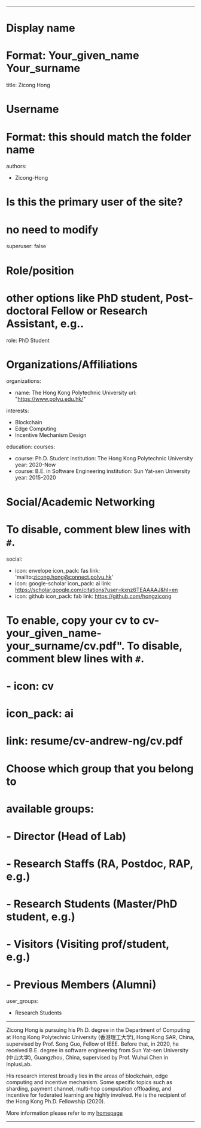 
---
# Display name
# Format: Your_given_name Your_surname 
title: Zicong Hong

# Username
# Format: this should match the folder name
authors:
- Zicong-Hong

# Is this the primary user of the site?
# no need to modify 
superuser: false

# Role/position
# other options like PhD student, Post-doctoral Fellow or Research Assistant, e.g..
role: PhD Student

# Organizations/Affiliations
organizations:
- name: The Hong Kong Polytechnic University
  url: "https://www.polyu.edu.hk/"

interests:
- Blockchain
- Edge Computing
- Incentive Mechanism Design

education:
  courses:
  - course: Ph.D. Student
    institution: The Hong Kong Polytechnic University
    year: 2020-Now
  - course: B.E. in Software Engineering
    institution: Sun Yat-sen University
    year: 2015-2020

# Social/Academic Networking
# To disable, comment blew lines with `#`.
social:
- icon: envelope
  icon_pack: fas
  link: 'mailto:zicong.hong@connect.polyu.hk'
- icon: google-scholar
  icon_pack: ai
  link: https://scholar.google.com/citations?user=kxnz6TEAAAAJ&hl=en
- icon: github
  icon_pack: fab
  link: https://github.com/hongzicong

# To enable, copy your cv to cv-your_given_name-your_surname/cv.pdf". To disable, comment blew lines with `#`.
# - icon: cv
#  icon_pack: ai
#  link: resume/cv-andrew-ng/cv.pdf

# Choose which group that you belong to
#  available groups:
#  - Director (Head of Lab)
#  - Research Staffs (RA, Postdoc, RAP, e.g.)
#  - Research Students (Master/PhD student, e.g.)
#  - Visitors (Visiting prof/student, e.g.)
#  - Previous Members (Alumni)
user_groups:
- Research Students
---

Zicong Hong is pursuing his Ph.D. degree in the Department of Computing at Hong Kong Polytechnic University (香港理工大学), Hong Kong SAR, China, supervised by Prof. Song Guo, Fellow of IEEE. Before that, in 2020, he received B.E. degree in software engineering from Sun Yat-sen University (中山大学), Guangzhou, China, supervised by Prof. Wuhui Chen in InplusLab.

His research interest broadly lies in the areas of blockchain, edge computing and incentive mechanism. Some specific topics such as sharding, payment channel, multi-hop computation offloading, and incentive for federated learning are highly involved. He is the recipient of the Hong Kong Ph.D. Fellowship (2020).

More information please refer to my [homepage](https://hongzicong.github.io/)

---
